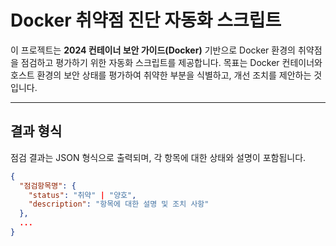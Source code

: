 # Docker 취약점 진단 자동화 스크립트

이 프로젝트는 **2024 컨테이너 보안 가이드(Docker)** 기반으로 Docker 환경의 취약점을 점검하고 평가하기 위한 자동화 스크립트를 제공합니다. 목표는 Docker 컨테이너와 호스트 환경의 보안 상태를 평가하여 취약한 부분을 식별하고, 개선 조치를 제안하는 것입니다.

---

## 결과 형식
점검 결과는 JSON 형식으로 출력되며, 각 항목에 대한 상태와 설명이 포함됩니다.

```json
{
  "점검항목명": {
    "status": "취약" | "양호",
    "description": "항목에 대한 설명 및 조치 사항"
  },
  ...
}
